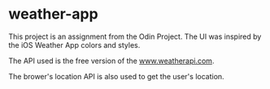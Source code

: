 # weather-app
This project is an assignment from the Odin Project. The UI was inspired by the iOS Weather App colors and styles.

The API used is the free version of the www.weatherapi.com.

The brower's location API is also used to get the user's location.